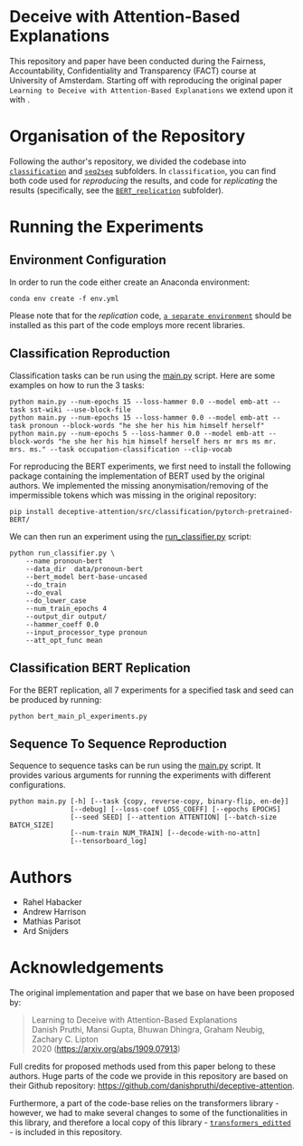 # Deceive with Attention-Based Explanations

This repository and paper have been conducted during the Fairness, Accountability, Confidentiality and Transparency (FACT) course at University of Amsterdam. 
Starting off with reproducing the original paper `Learning to Deceive with Attention-Based Explanations` we extend upon it with <TODO>.
  

# Organisation of the Repository

Following the author's repository, we divided the codebase into [```classification```](deceptive-attention/src/classification) and [```seq2seq```](deceptive-attention/src/seq2seq) subfolders. In ```classification```, you can find both code used for *reproducing* the results, and code for *replicating* the results (specifically, see the [```BERT_replication```](deceptive-attention/src/classification/BERT_replication) subfolder).

# Running the Experiments

## Environment Configuration

In order to run the code either create an Anaconda environment:

```
conda env create -f env.yml
```

Please note that for the *replication* code, [```a separate environment```](deceptive-attention/src/classification/BERT_replication/BERT_env.yml) should be installed as this part of the code employs more recent libraries.

## Classification Reproduction

Classification tasks can be run using the [main.py](deceptive-attention/src/classification/main.py) script. Here are some examples on how to run the 3 tasks:
```
python main.py --num-epochs 15 --loss-hammer 0.0 --model emb-att --task sst-wiki --use-block-file
python main.py --num-epochs 15 --loss-hammer 0.0 --model emb-att --task pronoun --block-words "he she her his him himself herself"
python main.py --num-epochs 5 --loss-hammer 0.0 --model emb-att --block-words "he she her his him himself herself hers mr mrs ms mr. mrs. ms." --task occupation-classification --clip-vocab
```

For reproducing the BERT experiments, we first need to install the following package containing the implementation of BERT used by the original authors. We implemented the missing anonymisation/removing of the impermissible tokens which was missing in the original repository:
```
pip install deceptive-attention/src/classification/pytorch-pretrained-BERT/
```

We can then run an experiment using the [run_classifier.py](deceptive-attention/src/classification/pytorch-pretrained-BERT/examples/run_classifier.py) script:
```
python run_classifier.py \
    --name pronoun-bert
    --data_dir  data/pronoun-bert
    --bert_model bert-base-uncased
    --do_train
    --do_eval
    --do_lower_case
    --num_train_epochs 4
    --output_dir output/
    --hammer_coeff 0.0
    --input_processor_type pronoun
    --att_opt_func mean
```

## Classification BERT Replication

For the BERT replication, all 7 experiments for a specified task and seed can be produced by running:
```
python bert_main_pl_experiments.py
```

## Sequence To Sequence Reproduction

Sequence to sequence tasks can be run using the [main.py](deceptive-attention/src/seq2seq/author-based/main.py) script. It provides various arguments for running the experiments with different configurations.

```
python main.py [-h] [--task {copy, reverse-copy, binary-flip, en-de}]
               [--debug] [--loss-coef LOSS_COEFF] [--epochs EPOCHS]
               [--seed SEED] [--attention ATTENTION] [--batch-size BATCH_SIZE]
               [--num-train NUM_TRAIN] [--decode-with-no-attn]
               [--tensorboard_log]
```

# Authors

- Rahel Habacker
- Andrew Harrison
- Mathias Parisot
- Ard Snijders

# Acknowledgements

The original implementation and paper that we base on have been proposed by:

> Learning to Deceive with Attention-Based Explanations \
> Danish Pruthi, Mansi Gupta, Bhuwan Dhingra, Graham Neubig, Zachary C. Lipton \
> 2020 (https://arxiv.org/abs/1909.07913)

Full credits for proposed methods used from this paper belong to these authors. Huge parts of the code we provide in this repository are based on their Github repository: https://github.com/danishpruthi/deceptive-attention.

Furthermore, a part of the code-base relies on the transformers library - however, we had to make several changes to some of the functionalities in this library, and therefore a local copy of this library - [```transformers_editted```](FACT/tree/feature/MLRC-submission-code/deceptive-attention/src/classification/BERT_replication/transformers_editted) - is included in this repository. 

